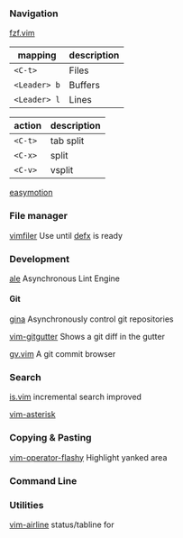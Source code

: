 ### Navigation

[fzf.vim](https://github.com/junegunn/fzf.vim)

| mapping      | description |
| ------------ | ----------- |
| `<C-t>`      | Files       |
| `<Leader> b` | Buffers     |
| `<Leader> l` | Lines       |

| action  | description |
| ------- | ----------- |
| `<C-t>` | tab split   |
| `<C-x>` | split       |
| `<C-v>` | vsplit      |

[easymotion](https://github.com/easymotion/vim-easymotion)

### File manager

[vimfiler](https://github.com/Shougo/vimfiler.vim) Use until
[defx](https://github.com/Shougo/defx.nvim) is ready

### Development

[ale](https://github.com/w0rp/ale) Asynchronous Lint Engine

#### Git

[gina](https://github.com/lambdalisue/gina.vim) Asynchronously control git
repositories

[vim-gitgutter](https://github.com/airblade/vim-gitgutter) Shows a git diff in
the gutter

[gv.vim](https://github.com/junegunn/gv.vim) A git commit browser

### Search

[is.vim](https://github.com/haya14busa/is.vim) incremental search improved

[vim-asterisk](https://github.com/haya14busa/vim-asterisk)

### Copying & Pasting

[vim-operator-flashy](https://github.com/haya14busa/vim-operator-flashy)
Highlight yanked area

### Command Line

### Utilities

[vim-airline](https://github.com/vim-airline/vim-airline) status/tabline for
